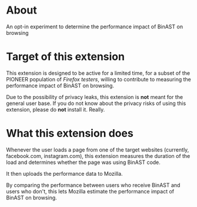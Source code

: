 # About

An opt-in experiment to determine the performance impact of BinAST on browsing

# Target of this extension

This extension is designed to be active for a limited time,
for a subset of the PIONEER population of *Firefox testers*,
willing to contribute to measuring the performance impact of BinAST on browsing.

Due to the possibility of privacy leaks, this extension is **not** meant for the general user base.
If you do not know about the privacy risks of using this extension, please do **not** install it.
Really.

# What this extension does

Whenever the user loads a page from one of the target websites (currently, facebook.com, instagram.com), this extension
measures the duration of the load and determines whether the page was using BinAST code.

It then uploads the performance data to Mozilla.

By comparing the performance between users who receive BinAST and users who don't, this lets Mozilla
estimate the performance impact of BinAST on browsing.
